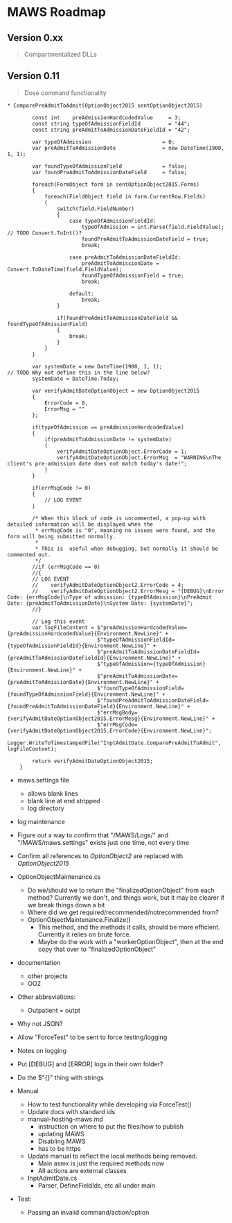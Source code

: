 ﻿# MAWS Roadmap

## Version 0.xx
> Compartmentalized DLLs

## Version 0.11
> Dose command functionality


    * ComparePreAdmitToAdmit(OptionObject2015 sentOptionObject2015)

            const int    preAdmissionHardcodedValue     = 3;
            const string typeOfAdmissionFieldId         = "44";
            const string preAdmitToAdmissionDateFieldId = "42";

            var typeOfAdmission                       = 0;
            var preAdmitToAdmissionDate               = new DateTime(1900, 1, 1);

            var foundTypeOfAdmissionField             = false;
            var foundPreAdmitToAdmissionDateField     = false;

            foreach(FormObject form in sentOptionObject2015.Forms)
            {
                foreach(FieldObject field in form.CurrentRow.Fields)
                {
                    switch(field.FieldNumber)
                    {
                        case typeOfAdmissionFieldId:
                            typeOfAdmission = int.Parse(field.FieldValue);                                              // TODO Convert.ToInt()?
                            foundPreAdmitToAdmissionDateField = true;
                            break;

                        case preAdmitToAdmissionDateFieldId:
                            preAdmitToAdmissionDate = Convert.ToDateTime(field.FieldValue);
                            foundTypeOfAdmissionField = true;
                            break;

                        default:
                            break;
                    }

                    if(foundPreAdmitToAdmissionDateField && foundTypeOfAdmissionField)
                    {
                        break;
                    }
                }
            }

            var systemDate = new DateTime(1900, 1, 1);                                                    // TODO Why not define this in the line below?
            systemDate = DateTime.Today;

            var verifyAdmitDateOptionObject = new OptionObject2015
            {
                ErrorCode = 0,
                ErrorMsg = ""
            };

            if(typeOfAdmission == preAdmissionHardcodedValue)
            {
                if(preAdmitToAdmissionDate != systemDate)
                {
                    verifyAdmitDateOptionObject.ErrorCode = 1;
                    verifyAdmitDateOptionObject.ErrorMsg  = "WARNING\nThe client's pre-admission date does not match today's date!";
                }
            }

            if(errMsgCode != 0)
            {
                // LOG EVENT
            }

            /* When this block of code is uncommented, a pop-up with detailed information will be displayed when the
             * errMsgCode is "0", meaning no issues were found, and the form will being submitted normally.
             *
             * This is  useful when debugging, but normally it should be commented out.
             */
            //if (errMsgCode == 0)
            //{
            // LOG EVENT
            //    verifyAdmitDateOptionObject2.ErrorCode = 4;
            //    verifyAdmitDateOptionObject2.ErrorMesg = "[DEBUG]\nError Code: {errMsgCode}\nType of admission: {typeOfAdmission}\nPreAdmit Date: {preAdmitToAdmissionDate}\nSystem Date: {systemDate}";
            //}

            // Log this event
            var logFileContent = $"preAdmissionHardcodedValue={preAdmissionHardcodedValue}{Environment.NewLine}" +
                                 $"typeOfAdmissionFieldId={typeOfAdmissionFieldId}{Environment.NewLine}" +
                                 $"preAdmitToAdmissionDateFieldId={preAdmitToAdmissionDateFieldId}{Environment.NewLine}" +
                                 $"typeOfAdmission={typeOfAdmission}{Environment.NewLine}" +
                                 $"preAdmitToAdmissionDate={preAdmitToAdmissionDate}{Environment.NewLine}" +
                                 $"foundTypeOfAdmissionField={foundTypeOfAdmissionField}{Environment.NewLine}" +
                                 $"foundPreAdmitToAdmissionDateField={foundPreAdmitToAdmissionDateField}{Environment.NewLine}" +
                                 $"errMsgBody={verifyAdmitDateOptionObject2015.ErrorMesg}{Environment.NewLine}" +
                                 $"errMsgCode={verifyAdmitDateOptionObject2015.ErrorCode}{Environment.NewLine}";
            Logger.WriteToTimestampedFile("InptAdmitDate.ComparePreAdmitToAdmit", logFileContent);

            return verifyAdmitDateOptionObject2015;
        }



* maws.settings file
    * allows blank lines
    * blank line at end stripped
    * log directory

* log maintenance


* Figure out a way to confirm that "/MAWS/Logs/" and "/MAWS/maws.settings" exists just one time, not every time

* Confirm all references to *OptionObject2* are replaced with *OptionObject2015*

* OptionObjectMaintenance.cs
    * Do we/should we to return the "finalizedOptionObject" from each method? Currently we don't, and things work, but it may be clearer if we break things down a bit
    * Where did we get required/recommended/notrecommended from?
    * OptionObjectMaintenance.Finalize()
        * This method, and the methods it calls, should be more efficient. Currently it relies on brute force.
        * Maybe do the work with a "workerOptionObject", then at the end copy that over to "finalizedOptionObject"

* documentation
    * other projects
    * OO2

* Other abbreviations:
    * Outpatient = outpt 

* Why not JSON?

* Allow "ForceTest" to be sent to force testing/logging

* Notes on logging

* Put [DEBUG] and [ERROR] logs in their own folder?

* Do the $"{}" thing with strings

* Manual
  * How to test functionality while developing via ForceTest()
  * Update docs with standard ids
  * manual-hosting-maws.md
    * instruction on where to put the files/how to publish
    * updating MAWS
    * Disabling MAWS
    * has to be https
  * Update manual to reflect the local methods being removed.
      * Main asmx is just the required methods now
      * All actions are external classes
  * InptAdmitDate.cs
      * Parser, DefineFieldIds, etc all under main

* Test:
    * Passing an invalid command/action/option